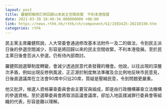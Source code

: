 ```yaml
---
layout: post
title: 羅健熙稱修訂將回歸以來民主空間收緊　不利本港發展
date: 2021-03-30 18:49:34.000000000 +08:00
link: https://news.rthk.hk/rthk/ch/component/k2/1583425-20210330.htm
categories: rthk
---
```


民主黨主席羅健熙說，人大常委會通過修改基本法附件一及二的做法，令到民主派日後的參選空間減少，形容是將回歸以來的民主空間收緊，不利本港發展。至於民主黨日後會否派人參選，仍有待內部商討。

羅健熙說選舉制度轉變，會減少透過民意代表發聲的機會。他說，以往出現的深層次矛盾，例如出現反修例風波，正正源於制度無法準確及合比例地反映市民意見，日後直選議席在立法會90席中只佔20席，質疑是壓縮民意，令到問題更嚴重。

他又批評，候選人資格審查委員會由主要官員組成，即是由行政機構審查立法機構的參選資格。至於選舉委員會將取消區議會議席，卻加入地區撲滅罪行委員會等組織的代表，形容是難以理解。
